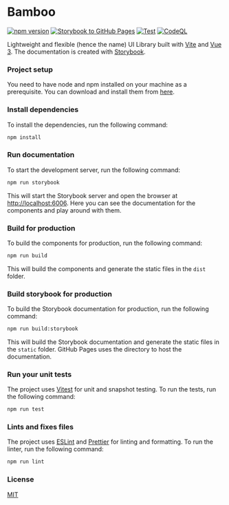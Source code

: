 # Bamboo

[![npm version](https://badge.fury.io/js/@mrksbnc%2Fbamboo.svg)](https://badge.fury.io/js/@mrksbnc%2Fbamboo)
[![Storybook to GitHub Pages](https://github.com/mrksbnc/bamboo/actions/workflows/deploy.yml/badge.svg)](https://github.com/mrksbnc/bamboo/actions/workflows/deploy.yml)
[![Test](https://github.com/mrksbnc/bamboo/actions/workflows/test.yml/badge.svg)](https://github.com/mrksbnc/bamboo/actions/workflows/test.yml)
[![CodeQL](https://github.com/mrksbnc/bamboo/actions/workflows/codeql.yml/badge.svg)](https://github.com/mrksbnc/bamboo/actions/workflows/codeql.yml)

Lightweight and flexible (hence the name) UI Library built with [Vite](https://vitejs.dev/) and [Vue 3](https://vuejs.org/). The documentation is created with [Storybook](https://storybook.js.org/).

### Project setup

You need to have node and npm installed on your machine as a prerequisite. You can download and install them from [here](https://nodejs.org/en/).

### Install dependencies

To install the dependencies, run the following command:

```bash
npm install
```

### Run documentation

To start the development server, run the following command:

```bash
npm run storybook
```

This will start the Storybook server and open the browser at [http://localhost:6006](http://localhost:6006).
Here you can see the documentation for the components and play around with them.

### Build for production

To build the components for production, run the following command:

```bash
npm run build
```

This will build the components and generate the static files in the `dist` folder.

### Build storybook for production

To build the Storybook documentation for production, run the following command:

```bash
npm run build:storybook
```

This will build the Storybook documentation and generate the static files in the `static` folder.
GitHub Pages uses the directory to host the documentation.

### Run your unit tests

The project uses [Vitest](https://vitest.dev) for unit and snapshot testing. To run the tests, run the following command:

```bash
npm run test
```

### Lints and fixes files

The project uses [ESLint](https://eslint.org/) and [Prettier](https://prettier.io/) for linting and formatting. To run the linter, run the following command:

```bash
npm run lint
```

### License

[MIT](LICENSE)

